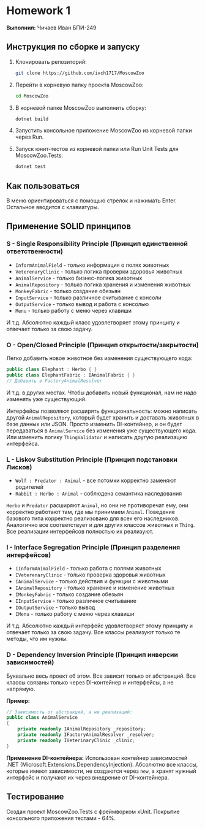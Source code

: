 # Homework 1

**Выполнил:** Чичаев Иван БПИ-249

## Инструкция по сборке и запуску

1. Клонировать репозиторий:
   ```bash
   git clone https://github.com/ivch1717/MoscowZoo
   ```

2. Перейти в корневую папку проекта MoscowZoo:
   ```bash
   cd MoscowZoo
   ```

3. В корневой папке MoscowZoo выполнить сборку:
   ```bash
   dotnet build
   ```

4. Запустить консольное приложение MoscowZoo из корневой папки через Run.

5. Запуск юнит-тестов из корневой папки или Run Unit Tests для MoscowZoo.Tests:
   ```bash
   dotnet test
   ```

## Как пользоваться

В меню ориентироваться с помощью стрелок и нажимать Enter. Остальное вводится с клавиатуры.

## Применение SOLID принципов

### S - Single Responsibility Principle (Принцип единственной ответственности)

- `InformAnimalField` - только информация о полях животных
- `VeterenaryClinic` - только логика проверки здоровья животных
- `AnimalService` - только бизнес-логика животных
- `AnimalRepository` - только логика хранения и изменения животных
- `MonkeyFabric` - только создание обезьян
- `InputService` - только различное считывание с консоли
- `OutputService` - только вывод и работа с консолью
- `Menu` - только работу с меню через клавиши

И т.д. Абсолютно каждый класс удовлетворяет этому принципу и отвечает только за свою задачу.

### O - Open/Closed Principle (Принцип открытости/закрытости)

Легко добавить новое животное без изменения существующего кода:

```csharp
public class Elephant : Herbo { }
public class ElephantFabric : IAnimalFabric { }
// Добавить в FactoryAnimalResolver
```

И т.д. в других местах. Чтобы добавить новый функционал, нам не надо изменять уже существующий.

Интерфейсы позволяют расширять функциональность: можно написать другой `AnimalRepository`, который будет хранить и доставать животных в базе данных или JSON. Просто изменить DI-контейнер, и он будет передаваться в `AnimalService` без изменения уже существующего кода. Или изменить логику `ThingValidator` и написать другую реализацию интерфейса.

### L - Liskov Substitution Principle (Принцип подстановки Лисков)

- `Wolf : Predator : Animal` - все потомки корректно заменяют родителей
- `Rabbit : Herbo : Animal` - соблюдена семантика наследования

`Herbo` и `Predator` расширяют `Animal`, но они не противоречат ему, они корректно работают там, где мы принимаем `Animal`. Поведение базового типа корректно реализовано для всех его наследников. Аналогично все соответствует и для других классов животных и `Thing`. Все реализации интерфейсов полностью их реализуют.

### I - Interface Segregation Principle (Принцип разделения интерфейсов)

- `IInformAnimalField` - только работа с полями животных
- `IVeterenaryClinic` - только проверка здоровья животных
- `IAnimalService` - только действия и функции с животными
- `IAnimalRepository` - только хранение и изменение животных
- `IMonkeyFabric` - только создание обезьян
- `IInputService` - только различное считывание
- `IOutputService` - только вывод
- `IMenu` - только работу с меню через клавиши

И т.д. Абсолютно каждый интерфейс удовлетворяет этому принципу и отвечает только за свою задачу. Все классы реализуют только те методы, что им нужны.

### D - Dependency Inversion Principle (Принцип инверсии зависимостей)

Буквально весь проект об этом. Все зависит только от абстракций. Все классы связаны только через DI-контейнер и интерфейсы, а не напрямую.

**Пример:**
```csharp
// Зависимость от абстракций, а не реализаций:
public class AnimalService
{
    private readonly IAnimalRepository _repository;    
    private readonly IFactoryAnimalResolver _resolver;
    private readonly IVeterinaryClinic _clinic;       
}
```

**Применение DI-контейнера:**
Использован контейнер зависимостей .NET (Microsoft.Extensions.DependencyInjection). Абсолютно все классы, которые имеют зависимости, не создаются через `new`, а хранят нужный интерфейс и получают их через внедрение от DI-контейнера.

## Тестирование

Создан проект MoscowZoo.Tests с фреймворком xUnit. Покрытие консольного приложения тестами - 64%.
